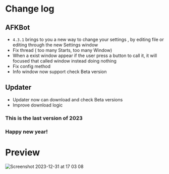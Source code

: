 # Change log

## AFKBot

- `4.3.1` brings to you a new way to change your settings , by editing file or editing through the new Settings window
- Fix thread ( too many Starts, too many Window)
- When a exist window appear if the user press a button to call it, it will focused that called window instead doing nothing
- Fix config method
- Info window now support check Beta version

## Updater

- Updater now can download and check Beta versions
- Improve download logic

### This is the last version of 2023
### Happy new year!
# Preview

![Screenshot 2023-12-31 at 17 03 08](https://github.com/gorouflex/AFKBot/assets/98001973/0ad12f3b-d5c3-401f-95f1-4ed54d0d8b9d)
